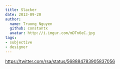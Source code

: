 ```yaml
---
title: Slacker
date: 2013-09-20
author:
  name: Truong Nguyen
  github: constantx
  avatar: http://i.imgur.com/mDTn6eC.jpg
tags:
- subjective
- designer
---
```


https://twitter.com/rsa/status/568884783905837056
